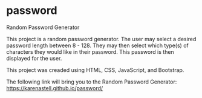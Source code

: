 # password
Random Password Generator

This project is a random password generator.  The user may select a desired password length between 8 - 128.  They may then select which type(s) of characters they would like in their password.  This password is then displayed for the user.

This project was creaded using HTML, CSS, JavaScript, and Bootstrap.

The following link will bring you to the Random Password Generator: 
https://karenastell.github.io/password/